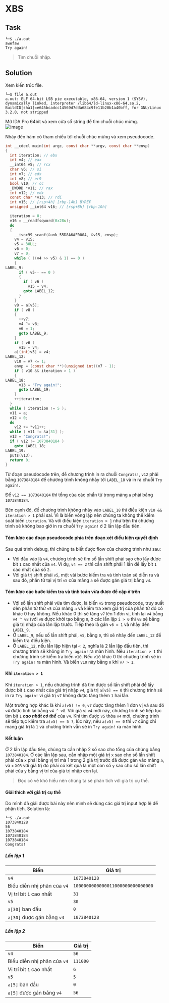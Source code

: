 # XBS
## Task
```
└─$ ./a.out
awefaw
Try again!
```
> Tìm chuỗi nhập.  

## Solution
Xem kiến trúc file.  
```
└─$ file a.out
a.out: ELF 64-bit LSB pie executable, x86-64, version 1 (SYSV), dynamically linked, interpreter /lib64/ld-linux-x86-64.so.2, BuildID[sha1]=e645bcadcc14569d7dda684c9fe11b20b1a40bff, for GNU/Linux 3.2.0, not stripped
```  

Mở IDA Pro 64bit và xem cửa sổ string để tìm chuỗi chúc mừng.  
![image](https://user-images.githubusercontent.com/44528004/123735007-992f3a00-d8c8-11eb-8cc1-f897de936df5.png)  

Nhảy đến hàm có tham chiếu tới chuỗi chúc mừng và xem pseudocode.  
```c
int __cdecl main(int argc, const char **argv, const char **envp)
{
  int iteration; // ebx
  int v4; // eax
  __int64 v5; // rcx
  char v6; // si
  int v7; // edx
  int v8; // er9
  bool v10; // cc
  _DWORD *v11; // rax
  int v12; // edx
  const char *v13; // rdi
  int v15; // [rsp+4h] [rbp-14h] BYREF
  unsigned __int64 v16; // [rsp+8h] [rbp-10h]

  iteration = 0;
  v16 = __readfsqword(0x28u);
  do
  {
    __isoc99_scanf(&unk_55D8A6AF0004, &v15, envp);
    v4 = v15;
    v5 = 30LL;
    v6 = 0;
    v7 = 0;
    while ( ((v4 >> v5) & 1) == 0 )
    {
LABEL_9:
      if ( v5-- == 0 )
      {
        if ( v6 )
          v15 = v4;
        goto LABEL_12;
      }
    }
    v8 = a[v5];
    if ( v8 )
    {
      ++v7;
      v4 ^= v8;
      v6 = 1;
      goto LABEL_9;
    }
    if ( v6 )
      v15 = v4;
    a[(int)v5] = v4;
LABEL_12:
    v10 = v7 <= 1;
    envp = (const char **)(unsigned int)(v7 - 1);
    if ( v10 && iteration > 1 )
    {
LABEL_18:
      v13 = "Try again!";
      goto LABEL_19;
    }
    ++iteration;
  }
  while ( iteration != 5 );
  v11 = a;
  v12 = 0;
  do
    v12 += *v11++;
  while ( v11 != &a[31] );
  v13 = "Congrats!";
  if ( v12 != 1073840184 )
    goto LABEL_18;
LABEL_19:
  puts(v13);
  return 0;
}
```  

Từ đoạn pseudocode trên, để chương trình in ra chuỗi `Congrats!`, `v12` phải bằng `1073840184` để chương trình không nhảy tới `LABEL_18` và in ra chuỗi `Try again!`.  

Để `v12 == 1073840184` thì tổng của các phần tử trong mảng `a` phải bằng `1073840184`.  

Bên cạnh đó, để chương trình không nhảy vào `LABEL_18` thì điều kiện `v10 && iteration > 1` phải sai. Vì là biến vòng lặp nên chúng ta không thể kiểm soát biến `iteration`. Và với điều kiện `iteration > 1` như trên thì chương trình sẽ không bao giờ in ra chuỗi `Try again!` ở 2 lần lặp đầu tiên.   

#### Tóm lược các đoạn pseudocode phía trên đoạn xét điều kiện quyết định
Sau quá trình debug, thì chúng ta biết được flow của chương trình như sau:  
- Với đầu vào là `v4`, chương trình sẽ tìm số lần shift phải sao cho lấy được bit `1` cao nhất của `v4`. Ví dụ, `v4 == 2` thì cần shift phải 1 lần để lấy bit `1` cao nhất của số `2`.  
- Với giá trị shift phải `v5`, một vài bước kiểm tra và tính toán sẽ diễn ra và sau đó, phần tử tại vị trí `v5` của mảng `a` sẽ được gán giá trị bằng `v4`.  

#### Tóm lược các bước kiểm tra và tính toán vừa được đề cập ở trên
- Với số lần shift phải vừa tìm được, là biến `v5` trong pseudocode, truy suất đến phần tử thứ `v5` của mảng `a` và kiểm tra xem giá trị của phần tử đó có khác 0 hay không. Nếu khác 0 thì sẽ tăng `v7` lên 1 đơn vị, tính lại `v4` bằng `v4 ^ v8` (với `v8` được khởi tạo bằng `0`, ở các lần lặp `i > 0` thì `v8` sẽ bằng giá trị nhập của lần lặp trước. Tiếp theo là gán `v6 = 1` và nhảy đến `LABEL_9`.  
- Ở `LABEL_9`, nếu số lần shift phải, `v5`, bằng `0`, thì sẽ nhảy đến `LABEL_12` để kiểm tra điều kiện.  
- Ở `LABEL_12`, nếu lần lặp hiện tại `< 2`, nghĩa là 2 lần lặp đầu tiên, thì chương trình sẽ không in `Try again!` ra màn hình. Nếu `iteration > 1` thì chương trình sẽ kiểm tra biến `v10`. Nếu `v10` khác 0 thì chương trình sẽ in `Try again!` ra màn hình. Và biến `v10` này bằng `0` khi `v7 > 1`.  

#### Khi `iteration > 1`
Khi `iteration > 1`, nếu chương trình đã tìm được số lần shift phải để lấy được bit `1` cao nhất của giá trị nhập `v4`, giá trị `a[v5] == 0` thì chương trình sẽ in ra `Try again!` vì giá trị `v7` không được tăng thêm `1` hai lần.  

Một trường hợp khác là khi `a[v5] != 0`, `v7` được tăng thêm 1 đơn vị và sau đó `v4` được tính lại bằng `v4 ^ v8`. Với giá vị `v4` mới này, chương trình sẽ tiếp tục tìm bit `1` ***cao nhất có thể*** của `v4`. Khi tìm được `v5` thỏa `v4` mới, chương trình sẽ tiếp tục kiểm tra `a[v5] == 5 ?`, lúc này, nếu `a[v5] == 0` thì `v7` cũng chỉ mang giá trị là `1` và chương trình vẫn sẽ in `Try again!` ra màn hình.  

#### Kết luận
Ở 2 lần lặp đầu tiên, chúng ta cần nhập 2 số sao cho tổng của chúng bằng `1073840184`. Ở các lần lặp sau, cần nhập một giá trị `x` sao cho số lần shift phải của `x` phải bằng vị trí mà 1 trong 2 giá trị trước đã được gán vào mảng `a`, và `x` `XOR` với giá trị đó phải có kết quả là một con số `y` sao cho số lần shift phải của `y` bằng vị trí của giá trị nhập còn lại.  
> Đọc có vẻ khó hiểu nên chúng ta sẽ phân tích với giá trị cụ thể.  

#### Giải thích với giá trị cụ thể
Do mình đã giải được bài này nên mình sẽ dùng các giá trị input hợp lệ để phân tích. Solution là:  
```
└─$ ./a.out
1073840128
56
1073840184
1073840184
1073840184
Congrats!
```  

##### Lần lặp 1
| Biến | Giá trị |
|---|---|
| `v4` | `1073840128` |
| Biểu diễn nhị phân của `v4` | `1000000000000011000000000000000` |
| Vị trí bit `1` cao nhất | `31` |
| `v5` | `30` |
| `a[30]` ban đầu | `0` |
| `a[30]` được gán bằng `v4` | `1073840128` |  


##### Lần lặp 2
| Biến | Giá trị |
|---|---|
| `v4` | `56` |
| Biểu diễn nhị phân của `v4` | `111000` |
| Vị trí bit `1` cao nhất | `6` |
| `v5` | `5` |
| `a[5]` ban đầu | `0` |
| `a[5]` được gán bằng `v4` | `56` |  
